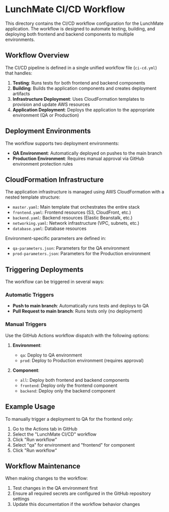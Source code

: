 # LunchMate CI/CD Workflow

This directory contains the CI/CD workflow configuration for the LunchMate application. The workflow is designed to automate testing, building, and deploying both frontend and backend components to multiple environments.

## Workflow Overview

The CI/CD pipeline is defined in a single unified workflow file (`ci-cd.yml`) that handles:

1. **Testing**: Runs tests for both frontend and backend components
2. **Building**: Builds the application components and creates deployment artifacts
3. **Infrastructure Deployment**: Uses CloudFormation templates to provision and update AWS resources
4. **Application Deployment**: Deploys the application to the appropriate environment (QA or Production)

## Deployment Environments

The workflow supports two deployment environments:

- **QA Environment**: Automatically deployed on pushes to the main branch
- **Production Environment**: Requires manual approval via GitHub environment protection rules

## CloudFormation Infrastructure

The application infrastructure is managed using AWS CloudFormation with a nested template structure:

- `master.yaml`: Main template that orchestrates the entire stack
- `frontend.yaml`: Frontend resources (S3, CloudFront, etc.)
- `backend.yaml`: Backend resources (Elastic Beanstalk, etc.)
- `networking.yaml`: Network infrastructure (VPC, subnets, etc.)
- `database.yaml`: Database resources

Environment-specific parameters are defined in:
- `qa-parameters.json`: Parameters for the QA environment
- `prod-parameters.json`: Parameters for the Production environment

## Triggering Deployments

The workflow can be triggered in several ways:

### Automatic Triggers

- **Push to main branch**: Automatically runs tests and deploys to QA
- **Pull Request to main branch**: Runs tests only (no deployment)

### Manual Triggers

Use the GitHub Actions workflow dispatch with the following options:

1. **Environment**:
   - `qa`: Deploy to QA environment
   - `prod`: Deploy to Production environment (requires approval)

2. **Component**:
   - `all`: Deploy both frontend and backend components
   - `frontend`: Deploy only the frontend component
   - `backend`: Deploy only the backend component

## Example Usage

To manually trigger a deployment to QA for the frontend only:
1. Go to the Actions tab in GitHub
2. Select the "LunchMate CI/CD" workflow
3. Click "Run workflow"
4. Select "qa" for environment and "frontend" for component
5. Click "Run workflow"

## Workflow Maintenance

When making changes to the workflow:

1. Test changes in the QA environment first
2. Ensure all required secrets are configured in the GitHub repository settings
3. Update this documentation if the workflow behavior changes